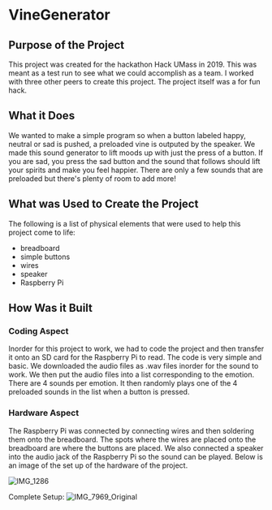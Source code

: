 # VineGenerator

<!-- PURPOSE -->
## Purpose of the Project
This project was created for the hackathon Hack UMass in 2019. This was meant as a test run to see what we could accomplish as a team. I worked with three other peers to create this project. The project itself was a for fun hack. 

<!-- WHAT IT DOES -->
## What it Does
We wanted to make a simple program so when a button labeled happy, neutral or sad is pushed, a preloaded vine is outputed by the speaker. We made this sound generator to lift moods up with just the press of a button. If you are sad, you press the sad button and the sound that follows should lift your spirits and make you feel happier. There are only a few sounds that are preloaded but there's plenty of room to add more!

<!-- WHAT WAS USED TO CREATE THE PROJECT -->
## What was Used to Create the Project

The following is a list of physical elements that were used to help this project come to life:
  - breadboard 
  - simple buttons
  - wires
  - speaker
  - Raspberry Pi

<!-- HOW THE PROJECT CAME TO LIFE -->
## How Was it Built

### Coding Aspect

Inorder for this project to work, we had to code the project and then transfer it onto an SD card for the Raspberry Pi to read. The code is very simple and basic. We downloaded the audio files as .wav files inorder for the sound to work. We then put the audio files into a list corresponding to the emotion. There are 4 sounds per emotion. It then randomly plays one of the 4 preloaded sounds in the list when a button is pressed.

### Hardware Aspect

The Raspberry Pi was connected by connecting wires and then soldering them onto the breadboard. The spots where the wires are placed onto the breadboard are where the buttons are placed. We also connected a speaker into the audio jack of the Raspberry Pi so the sound can be played. Below is an image of the set up of the hardware of the project.

![IMG_1286](https://user-images.githubusercontent.com/56767468/103710032-f97c9900-4f81-11eb-9939-018be78fb357.jpg)

Complete Setup:
![IMG_7969_Original](https://user-images.githubusercontent.com/56767468/103710033-fa152f80-4f81-11eb-8aeb-b77d4a0e0590.jpg)

